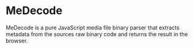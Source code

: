# MeDecode

MeDecode is a pure JavaScript media file binary parser that extracts metadata from the sources raw binary code and returns the result in the browser.
